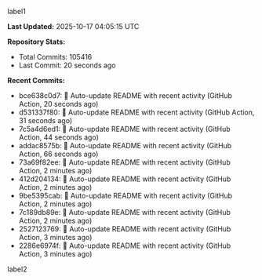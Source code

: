 
label1 
<!-- ACTIVITY_START -->
**Last Updated:** 2025-10-17 04:05:15 UTC

**Repository Stats:**
- Total Commits: 105416
- Last Commit: 20 seconds ago

**Recent Commits:**
- bce638c0d7: 🤖 Auto-update README with recent activity (GitHub Action, 20 seconds ago)
- d531337f80: 🤖 Auto-update README with recent activity (GitHub Action, 31 seconds ago)
- 7c5a4d6ed1: 🤖 Auto-update README with recent activity (GitHub Action, 44 seconds ago)
- addac8575b: 🤖 Auto-update README with recent activity (GitHub Action, 66 seconds ago)
- 73a69f82ee: 🤖 Auto-update README with recent activity (GitHub Action, 2 minutes ago)
- 412d204134: 🤖 Auto-update README with recent activity (GitHub Action, 2 minutes ago)
- 9be5395cab: 🤖 Auto-update README with recent activity (GitHub Action, 2 minutes ago)
- 7c189db89e: 🤖 Auto-update README with recent activity (GitHub Action, 2 minutes ago)
- 2527123769: 🤖 Auto-update README with recent activity (GitHub Action, 3 minutes ago)
- 2286e6974f: 🤖 Auto-update README with recent activity (GitHub Action, 3 minutes ago)
<!-- ACTIVITY_END -->

label2
